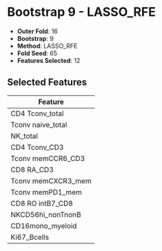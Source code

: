 # Bootstrap 9 - LASSO_RFE

- **Outer Fold**: 16
- **Bootstrap**: 9
- **Method**: LASSO_RFE
- **Fold Seed**: 65
- **Features Selected**: 12

## Selected Features

| Feature |
|---------|
| CD4 Tconv_total |
| Tconv naive_total |
| NK_total |
| CD4 Tconv_CD3 |
| Tconv memCCR6_CD3 |
| CD8 RA_CD3 |
| Tconv memCXCR3_mem |
| Tconv memPD1_mem |
| CD8 RO intB7_CD8 |
| NKCD56hi_nonTnonB |
| CD16mono_myeloid |
| Ki67_Bcells |
